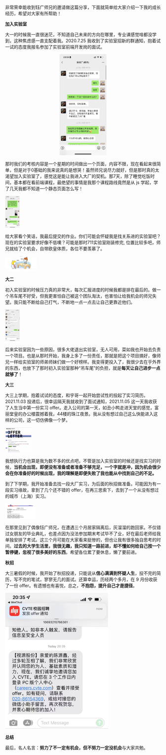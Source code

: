 非常荣幸能收到钰广师兄的邀请做这篇分享，下面就简单给大家介绍一下我的成长经历，希望对大家有所帮助！

**加入实验室**

大一的时候我一直很迷茫，不知道自己未来的方向在哪里，专业课感觉啥都没学到，这种焦虑感一直支配着我。2020.7.25 我收到了实验室招新的群通知，抱着试一试的态度我报名参加了实验室前端开发岗的面试。

<p align="center">
<img src="《大一到秋招》.assets/image-20230306232523331.png" alt="image-20230306232523331" style="width: 30%;" />
</p>

那时我们的考核内容是一个星期的时间做出一个页面，内容不限，现在看起来很简单，但是对于0基础的我来说真的是想哭！虽然师兄说尽力就好，但是那时真的太渴望加入实验室了，感觉这是能让我进入大厂的契机。那7天，除了睡觉吃饭时间，基本都在看前端课程，最绝望的事情是我那个课程路线竟然是从 js 学起，学了几天我都不知道一个静态页面怎么写！

<img src="《大一到秋招》.assets/image-20230306233659591.png" alt="image-20230306233659591" style="zoom:10%;" />

给大家看个笑话，我最后提交的作业。你们可能会怀疑我是找关系进的实验室吧？现在的实验室要求好像不低噢？可能是那时711实验室刚装修完, 位置比较多吧，师兄就给了个机会，自带欧皇体质，各位不要羡慕了。

<img src="《大一到秋招》.assets/image-20230306234142864.png" alt="image-20230306234142864" style="zoom:10%;" />

**大二**

初入实验室的时候压力真的非常大，每次汇报进度的时候我都是排在最后的。做一个吊车尾不好受，但我更害怕自己被这个团队淘汰，也害怕让给我机会的师兄失望。我只能不断给自己打气，不断地一点一点去让自己更靠近他们。

<img src="《大一到秋招》.assets/image-20230306234712407.png" alt="image-20230306234712407" style="zoom:10%;" />

后来实验室因为一些原因，很多大佬退出实验室，无人可用，菜如我也开始去负责一个项目。也是从那时开始，我身上多了一份责任，那就是把这个项目搞好，像师兄一样给实验室的师弟师妹们做一个好榜样。我变得更投入了，我很少去在乎外界的东西，也放下了那时初入实验室那种“吊车尾”的负担，就是**每天让自己进步一点就够了**！

**大三**

大三上学期，抱着试试的态度，和宇哥一起开始尝试性的投起了实习简历。2021.11.03 投递后，很幸运隔天我就收到了面试通知，2021.11.05 这一天我收获了人生当中第一份实习 offer。走入公司的第一天，如丑小鸭走进天堂的感觉，富丽堂皇的办公楼震撼着我，44楼的珠江夜景。我从没有想过自己这么快能进入这样的公司，这一切仿佛像一个梦。

<img src="《大一到秋招》.assets/image-20230307000949749.png" alt="image-20230307000949749" style="zoom: 10%;" />

我想执行力也算是我为数不多的优点吧，不管是加入实验室的时候还是找实习的时候，**当机会出现，即便没有准备或者准备不够充足，一个字就是冲，因为机会很少会在你准备好的时候出现，我的理解是即便失败了我也能从中找到自己的不足。** 

到了下学期，我开始准备去找一段大厂实习，为后面的秋招做准备。可能因为有一段实习缘故，拿到了几个还不错的 offer，在再三思索下，去到了一个从没有想过的城市（上海）实习。

<img src="《大一到秋招》.assets/image-20230307001305980.png" alt="image-20230307001305980" style="zoom:10%;" />

在那里见到了偶像钰广师兄，在遭遇三个月居家隔离后，灰溜溜的跑回家。不仅错过女朋友的毕业典礼，也差点因为没法参加期末考试毕不了业，好在最后老师给我单独安排了考试。这三个月可能在大家看来挺惨的，但也让我有很多独自思考的时间。**过去的大学生活里，我很无趣，我只知道一路前进，却不懂如何给自己按一个暂停键，忽视了很多美好的东西**。希望各位累了要休息，懒了要前进。

**秋招**

大三暑假的时候，我开始了秋招投递，只能说从**信心满满到怀疑人生**，投不完的简历，写不完的笔试，寥寥无几的面试。还算幸运，历经两个多月，在 9 月份收获了一份 offer。有遗憾也有喜悦，总之，**不抱怨，提升自己才是捷径**。

![image-20230307002246169](《大一到秋招》.assets/image-20230307002246169.png)

**总结**

最后，名人名言：**努力了不一定有机会，但不努力一定没机会**与大家共勉。

